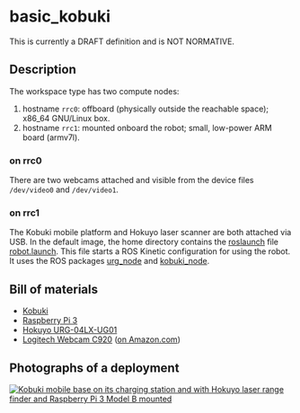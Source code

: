 basic_kobuki
============

<div class="alert alert-danger" role="alert">This is currently a DRAFT definition and is NOT NORMATIVE.</div>

Description
-----------

The workspace type has two compute nodes:

1. hostname `rrc0`: offboard (physically outside the reachable space); x86_64 GNU/Linux box.
2. hostname `rrc1`: mounted onboard the robot; small, low-power ARM board (armv7l).

### on rrc0

There are two webcams attached and visible from the device files `/dev/video0`
and `/dev/video1`.

### on rrc1

The Kobuki mobile platform and Hokuyo laser scanner are both attached via USB.
In the default image, the home directory contains the
[roslaunch](https://wiki.ros.org/roslaunch) file [robot.launch](
https://github.com/rerobots/workspaces/blob/master/src/basic_kobuki/robot.launch).
This file starts a ROS Kinetic configuration for using the robot.
It uses the ROS packages [urg_node](https://wiki.ros.org/urg_node) and
[kobuki_node](https://wiki.ros.org/kobuki_node).


Bill of materials
-----------------

* [Kobuki](http://kobuki.yujinrobot.com/)
* [Raspberry Pi 3](https://www.raspberrypi.org/products/raspberry-pi-3-model-b/)
* [Hokuyo URG-04LX-UG01](https://www.hokuyo-aut.jp/search/single.php?serial=166)
* [Logitech Webcam C920](https://www.logitech.com/en-us/product/hd-pro-webcam-c920) ([on Amazon.com](https://www.amazon.com/gp/product/B006JH8T3S/))


Photographs of a deployment
---------------------------

<a title="enlarge" href="figures/basic_kobuki_prototype.jpg">![Kobuki mobile base on its charging station and with Hokuyo laser range finder and Raspberry Pi 3 Model B mounted](figures/480px-basic_kobuki_prototype.jpg)</a>

